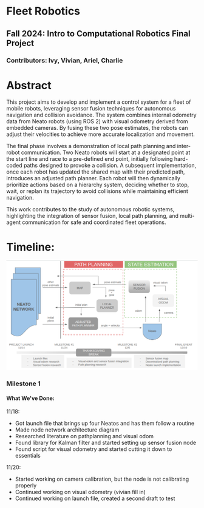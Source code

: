 # Fleet Robotics
## Fall 2024: Intro to Computational Robotics Final Project
### Contributors: Ivy, Vivian, Ariel, Charlie

# Abstract
This project aims to develop and implement a control system for a fleet of mobile robots, leveraging sensor fusion techniques for autonomous navigation and collision avoidance. The system combines internal odometry data from Neato robots (using ROS 2) with visual odometry derived from embedded cameras. By fusing these two pose estimates, the robots can adjust their velocities to achieve more accurate localization and movement.

The final phase involves a demonstration of local path planning and inter-robot communication. Two Neato robots will start at a designated point at the start line and race to a pre-defined end point, initially following hard-coded paths designed to provoke a collision. A subsequent implementation, once each robot has updated the shared map with their predicted path, introduces an adjusted path planner. Each robot will then dynamically prioritize actions based on a hierarchy system, deciding whether to stop, wait, or replan its trajectory to avoid collisions while maintaining efficient navigation.

This work contributes to the study of autonomous robotic systems, highlighting the integration of sensor fusion, local path planning, and multi-agent communication for safe and coordinated fleet operations.

# Timeline:
![alt text](diagram.png)


### Milestone 1


#### What We've Done:

11/18:

- Got launch file that brings up four Neatos and has them follow a routine
- Made node network architecture diagram
- Researched literature on pathplanning and visual odom
- Found library for Kalman filter and started setting up sensor fusion node
- Found script for visual odometry and started cutting it down to essentials

11/20:

- Started working on camera calibration, but the node is not calibrating properly
- Continued working on visual odometry (vivian fill in)
- Continued working on launch file, created a second draft to test

